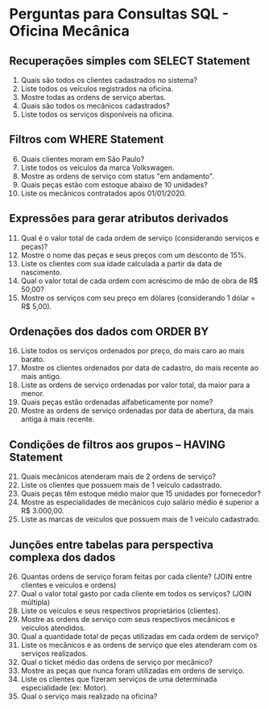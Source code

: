 # Perguntas para Consultas SQL - Oficina Mecânica

## Recuperações simples com SELECT Statement

1. Quais são todos os clientes cadastrados no sistema?
2. Liste todos os veículos registrados na oficina.
3. Mostre todas as ordens de serviço abertas.
4. Quais são todos os mecânicos cadastrados?
5. Liste todos os serviços disponíveis na oficina.

## Filtros com WHERE Statement

6. Quais clientes moram em São Paulo?
7. Liste todos os veículos da marca Volkswagen.
8. Mostre as ordens de serviço com status "em andamento".
9. Quais peças estão com estoque abaixo de 10 unidades?
10. Liste os mecânicos contratados após 01/01/2020.

## Expressões para gerar atributos derivados

11. Qual é o valor total de cada ordem de serviço (considerando serviços e peças)?
12. Mostre o nome das peças e seus preços com um desconto de 15%.
13. Liste os clientes com sua idade calculada a partir da data de nascimento.
14. Qual o valor total de cada ordem com acréscimo de mão de obra de R$ 50,00?
15. Mostre os serviços com seu preço em dólares (considerando 1 dólar = R$ 5,00).

## Ordenações dos dados com ORDER BY

16. Liste todos os serviços ordenados por preço, do mais caro ao mais barato.
17. Mostre os clientes ordenados por data de cadastro, do mais recente ao mais antigo.
18. Liste as ordens de serviço ordenadas por valor total, da maior para a menor.
19. Quais peças estão ordenadas alfabeticamente por nome?
20. Mostre as ordens de serviço ordenadas por data de abertura, da mais antiga à mais recente.

## Condições de filtros aos grupos – HAVING Statement

21. Quais mecânicos atenderam mais de 2 ordens de serviço?
22. Liste os clientes que possuem mais de 1 veículo cadastrado.
23. Quais peças têm estoque médio maior que 15 unidades por fornecedor?
24. Mostre as especialidades de mecânicos cujo salário médio é superior a R$ 3.000,00.
25. Liste as marcas de veículos que possuem mais de 1 veículo cadastrado.

## Junções entre tabelas para perspectiva complexa dos dados

26. Quantas ordens de serviço foram feitas por cada cliente? (JOIN entre clientes e veículos e ordens)
27. Qual o valor total gasto por cada cliente em todos os serviços? (JOIN múltipla)
28. Liste os veículos e seus respectivos proprietários (clientes).
29. Mostre as ordens de serviço com seus respectivos mecânicos e veículos atendidos.
30. Qual a quantidade total de peças utilizadas em cada ordem de serviço?
31. Liste os mecânicos e as ordens de serviço que eles atenderam com os serviços realizados.
32. Qual o ticket médio das ordens de serviço por mecânico?
33. Mostre as peças que nunca foram utilizadas em ordens de serviço.
34. Liste os clientes que fizeram serviços de uma determinada especialidade (ex: Motor).
35. Qual o serviço mais realizado na oficina?